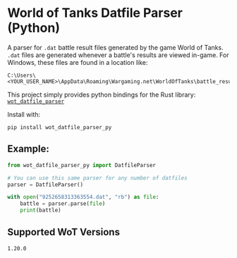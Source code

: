 # World of Tanks Datfile Parser (Python)
A parser for `.dat` battle result files generated by the game World of Tanks. `.dat` files are generated whenever a battle's results are viewed in-game. For Windows, these files are found in a location like:
```
C:\Users\<YOUR_USER_NAME>\AppData\Roaming\Wargaming.net\WorldOfTanks\battle_results
```
This project simply provides python bindings for the Rust library: [`wot_datfile_parser`](https://github.com/dacite/wot-battle-results-parser/tree/main/datfile_parser)

Install with:
```
pip install wot_datfile_parser_py
```

## Example:
```python
from wot_datfile_parser_py import DatfileParser

# You can use this same parser for any number of datfiles
parser = DatfileParser()

with open("9252658313363554.dat", "rb") as file:
    battle = parser.parse(file)
    print(battle)
```

## Supported WoT Versions
```
1.20.0
```
